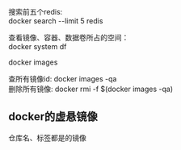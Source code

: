 
搜索前五个redis:  
docker search --limit 5 redis  

查看镜像、容器、数据卷所占的空间：  
docker system df

docker images

查所有镜像id: docker images -qa  
删除所有镜像: docker rmi -f $(docker images -qa)  

## docker的虚悬镜像

仓库名、标签都是<none>的镜像